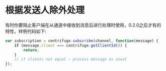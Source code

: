 # 根据发送人除外处理

有时你要阻止客户端在从通道中接收到消息后进行处理时使用，0.2.0之后才有的特性，样例代码如下:

```javascript
var subscription = centrifuge.subscribe(channel, function(message) {
    if (message.client === centrifuge.getClientId()) {
        return;
    }
    // if clients not equal – process message as usual
});
```
